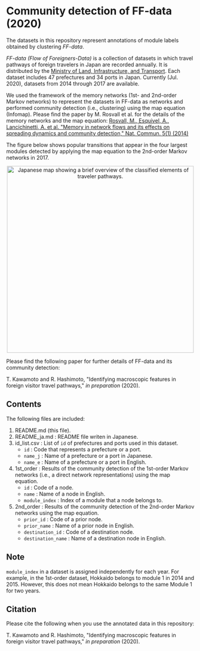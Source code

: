 # Community detection of FF-data (2020)

The datasets in this repository represent annotations of module labels obtained by clustering *FF-data*. 

*FF-data (Flow of Foreigners-Data)* is a collection of datasets in which travel pathways of foreign travelers in Japan are recorded annually. It is distributed by the [Ministry of Land, Infrastructure, and Transport](https://www.mlit.go.jp/sogoseisaku/soukou/sogoseisaku_soukou_fr_000022.html).
Each dataset includes 47 prefectures and 34 ports in Japan. Currently (Jul. 2020), datasets from 2014 through 2017 are available.

We used the framework of the memory networks (1st- and 2nd-order Markov networks) to represent the datasets in FF-data as networks and performed community detection (i.e., clustering) using the map equation (Infomap). 
Please find the paper by M. Rosvall et al. for the details of the memory networks and the map equation: 
[Rosvall, M., Esquivel, A., Lancichinetti, A. et al. "Memory in network flows and its effects on spreading dynamics and community detection," Nat. Commun. 5(1) (2014)](https://www.nature.com/articles/ncomms5630)

The figure below shows popular transitions that appear in the four largest modules detected by applying the map equation to the 2nd-order Markov networks in 2017.

<div align="center">
<img src="https://github.com/RyutaroHashimoto/community_detection_of_FF-data/blob/master/img/ModuleMapFigure.png"  width="500px" alt = "Japanese map showing a brief overview of the classified elements of traveler pathways.">
</div>

Please find the following paper for further details of FF-data and its community detection: 

T. Kawamoto and R. Hashimoto, "Identifying macroscopic features in foreign visitor travel pathways," *in preparation* (2020).
	

## Contents
The following files are included:

1. README.md (this file).
2. README_ja.md : README file writen in Japanese.
3. id_list.csv : List of `id` of prefectures and ports used in this dataset.
	- `id` : Code that represents a prefecture or a port.
	- `name_j` : Name of a prefecture or a port in Japanese.
	- `name_e` : Name of a prefecture or a port in English.
4. 1st_order : Results of the community detection of the 1st-order Markov networks (i.e., a direct network representations) using the map equation.
	- `id` : Code of a node.
	- `name` : Name of a node in English.
	- `module_index` : Index of a module that a node belongs to.
5. 2nd_order : Results of the community detection of the 2nd-order Markov networks using the map equation.
	- `prior_id` : Code of a prior node.
	- `prior_name` : Name of a prior node in English.
	- `destination_id` : Code of a destination node.
	- `destination_name` : Name of a destination node in English.

## Note
`module_index` in a dataset is assigned independently for each year. 
For example, in the 1st-order dataset, Hokkaido belongs to module 1 in 2014 and 2015. However, this does not mean Hokkaido belongs to the same Module 1 for two years. 

## Citation

Please cite the following when you use the annotated data in this repository:

T. Kawamoto and R. Hashimoto, "Identifying macroscopic features in foreign visitor travel pathways," *in preparation* (2020).
